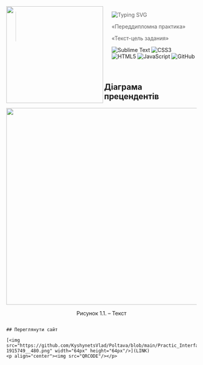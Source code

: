 <img src="https://github.com/Evgeniu603/website.github.io/blob/main/Інтернет-магазин/лого-3.png" align="left" width="256px" height="256px"/>

<img align="left" width="0" height="192px" hspace="10"/>

> ![Typing SVG](https://readme-typing-svg.herokuapp.com?size=30&color=F7F7F7&lines=Мисливство+та+Рибальство)
> 
> «Переддипломна практика» 
> 
> «Текст-цель задания» 

![Sublime Text](https://img.shields.io/badge/sublime_text-%23575757.svg?style=for-the-badge&logo=sublime-text&logoColor=important)
![CSS3](https://img.shields.io/badge/css3-%231572B6.svg?style=for-the-badge&logo=css3&logoColor=white)
![HTML5](https://img.shields.io/badge/html5-%23E34F26.svg?style=for-the-badge&logo=html5&logoColor=white)
![JavaScript](https://img.shields.io/badge/javascript-%23323330.svg?style=for-the-badge&logo=javascript&logoColor=%23F7DF1E)
![GitHub](https://img.shields.io/badge/github-%23121011.svg?style=for-the-badge&logo=github&logoColor=white)

<br>

## Діаграма прецендентів



<p align="center"><img src="YOURIMAGE" width="720px" height="520px"/><p/>
<p align="center">Рисунок 1.1. – Текст</p>

```

## Переглянути сайт  

[<img src="https://github.com/KyshynetsVlad/Poltava/blob/main/Practic_Interface/download-1915749__480.png" width="64px" height="64px"/>](LINK)  
<p align="center"><img src="QRCODE"/></p>



